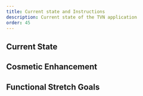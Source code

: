 ```yaml
---
title: Current state and Instructions
description: Current state of the TVN application
order: 45
---
```



## Current State 


## Cosmetic Enhancement


## Functional Stretch Goals
